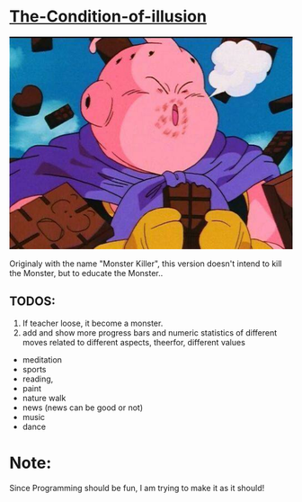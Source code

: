 # [The-Condition-of-illusion](https://odicforcesounds.bandcamp.com/track/boo-boo-the-condition-of-illusion)

<img src="./img/BooBooTheConditionOfillusion.jpg">



Originaly with the name "Monster Killer", this version doesn't intend to kill the Monster, but to educate the Monster..

## TODOS: 
1. If teacher loose, it become a monster. 
2. add and show  more progress bars and numeric statistics of different moves related to different aspects, theerfor, different values 
  - meditation
  - sports
  - reading, 
  - paint
  - nature walk
  - news (news can be good or not) 
  - music
  - dance

# Note: 

Since Programming should be fun, I am trying to make it as it should! 

